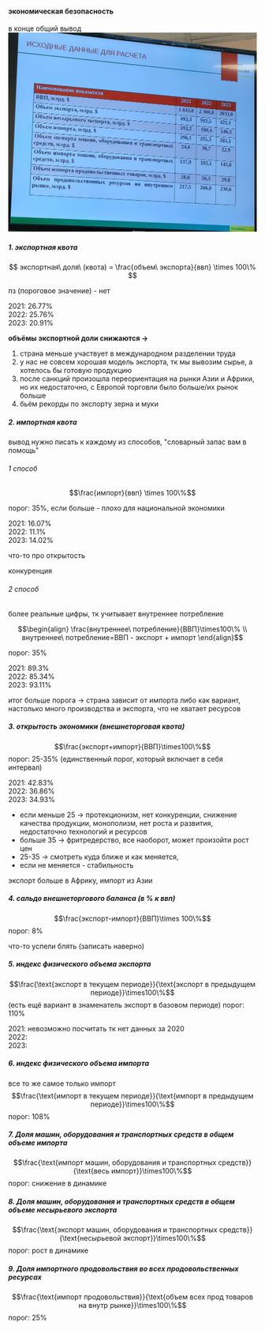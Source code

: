 #### экономическая безопасность
в конце общий вывод 
![](attachments/IMG_20240919_011754.jpg)

##### 1. экспортная квота
$$
экспортная\ доля\ (квота) = \frac{объем\ экспорта}{ввп} \times 100\%
$$

пз (пороговое значение) - нет

2021: 26.77%   
2022: 25.76%   
2023: 20.91%

**объёмы экспортной доли снижаются ->**
1. страна меньше участвует в международном разделении труда
2. у нас не совсем хорошая модель экспорта, тк мы вывозим сырье, а хотелось бы готовую продукцию
3. после санкций произошла переориентация на рынки Азии и Африки, но их недостаточно, с Европой торговли было больше/их рынок больше
4. бьём рекорды по экспорту зерна и муки
##### 2. импортная квота
вывод нужно писать к каждому из способов, "словарный запас вам в помощь"
###### 1 способ
$$\frac{импорт}{ввп} \times 100\%$$

порог: 35%, если больше - плохо для национальной экономики

2021: 16.07%  
2022: 11.1%  
2023: 14.02%

что-то про открытость

конкуренция

###### 2 способ
более реальные цифры, тк учитывает внутреннее потребление

$$\begin{align}
\frac{внутреннее\ потребление}{ВВП}\times100\% \\
внутреннее\ потребление=ВВП - экспорт + импорт
\end{align}$$

порог: 35%

2021: 89.3%  
2022: 85.34%  
2023: 93.11%

итог больше порога -> страна зависит от импорта
либо как вариант, настолько много производства и экспорта, что не хватает ресурсов

##### 3. открытость экономики (внешнеторговая квота)
$$\frac{экспорт+импорт}{ВВП}\times100\%$$
порог: 25-35% (единственный порог, который включает в себя интервал)

2021: 42.83%  
2022: 36.86%  
2023: 34.93%

- если меньше 25 -> протекционизм, нет конкуренции, снижение качества продукции, монополизм, нет роста и развития, недостаточно технологий и ресурсов
- больше 35 -> фритредерство, все наоборот, может произойти рост цен
- 25-35 -> смотреть куда ближе и как меняется, 
- если не меняется - стабильность

экспорт больше в Африку, импорт из Азии 

##### 4. сальдо внешнеторгового баланса (в % к ввп)
$$\frac{экспорт-импорт}{ВВП}\times 100\%$$
порог: 8%

что-то успели блять (записать наверно)
##### 5. индекс физического объема экспорта
$$\frac{\text{экспорт в текущем периоде}}{\text{экспорт в предыдущем периоде}}\times100\%$$ (есть ещё вариант в знаменатель экспорт в базовом периоде)
порог: 110%

2021: невозможно посчитать тк нет данных за 2020  
2022:   
2023: 
##### 6. индекс физического объема импорта
все то же самое только импорт
$$\frac{\text{импорт в текущем периоде}}{\text{импорт в предыдущем периоде}}\times100\%$$
порог: 108%
##### 7. Доля машин, оборудования и транспортных средств в общем объеме импорта
$$\frac{\text{импорт машин, оборудования и транспортных средств}}{\text{весь импорт}}\times100\%$$
порог: снижение в динамике
##### 8. Доля машин, оборудования и транспортных средств в общем объеме несырьевого экспорта
$$\frac{\text{экспорт машин, оборудования и транспортных средств}}{\text{несырьевой экспорт}}\times100\%$$
порог: рост в динамике
##### 9. Доля импортного продовольствия во всех продовольственных ресурсах
$$\frac{\text{импорт продовольствия}}{\text{объем всех прод товаров на внутр рынке}}\times100\%$$
порог: 25%
